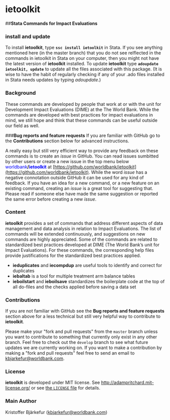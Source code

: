 ﻿**ietoolkit**
=====
##**Stata Commands for Impact Evaluations**

### **install and update**
To install **ietoolkit**, type **`ssc install ietoolkit`** in Stata. If you see anything mentioned here (in the master branch) that you do not see relflected in the commands in ietoolkit in Stata on your computer, then you might not have the latest version of **ietoolkit** installed. To update **ietoolkit** type **`adoupdate ietoolkit, update`** to update all the files associated with this package. (It is wise to have the habit of regularly checking if any of your .ado files installed in Stata needs updates by typing *adoupdate*.)

### **Background**
These commands are developed by people that work at or with the unit for Development Impact Evaluations (DIME) at the The World Bank. While the commands are developed with best practices for impact evaluations in mind, we still hope and think that these commands can be useful outside our field as well.

###**Bug reports and feature requests**
If you are familiar with GitHub go to the **Contributions** section below for advanced instructions.

A really easy but still very efficient way to provide any feedback on these commands is to create an *issue* in GitHub. You can read issues sumbitted by other users or create a new issue in the top menu below <font color="blue">worldbank</font>**/<font color="blue">ietoolkit</font>** at [https://github.com/worldbank/ietoolkit](https://github.com/worldbank/ietoolkit). While the word *issue* has a negative connotation outside GitHub it can be used for any kind of feedback. If you have an idea for a new command, or a new feature on an existing command, creating an *issue* is a great tool for suggesting that. Please read if someone else have made the same suggestion or reported the same error before creating a new *issue*.


### **Content**

**ietoolkit** provides a set of commands that address different aspects of data management and data analysis in relation to Impact Evaluations. The list of commands will be extended continuously, and suggestions on new commands are highly appreciated. Some of the commands are related to standardized best practices developed at DIME (The World Bank’s unit for Impact Evaluations). For these commands, the corresponding help files provide justifications for the standardized best practices applied. 

 - **ieduplicates** and **iecompdup** are useful tools to identify and correct for duplicates
 - **iebaltab** is a tool for multiple treatment arm balance tables
 - **ieboilstart** and **ieboilsave** standardizes the boilerplate code at the top of all do-files and the checks applied before saving a data set

### **Contributions**
If you are not familiar with GitHub see the **Bug reports and feature requests** section above for a less technical but still very helpful way to contribute to **ietoolkit**.

Please make your "fork and pull requests" from the `master` branch unless you want to contribute to something that currently only exist in any other branch. Feel free to check out the `develop` branch to see what future updates we are currently working on. If you want to make a contribution by making a "fork and pull requests" feel free to send an email to kbjarkefur@worldbank.com.

### **License**
**ietoolkit** is developed under MIT license. See http://adampritchard.mit-license.org/ or see [the `LICENSE` file](https://github.com/worldbank/ietoolkit/blob/master/LICENSE) for details.

### **Main Author**
Kristoffer Bjärkefur (kbjarkefur@worldbank.com)
